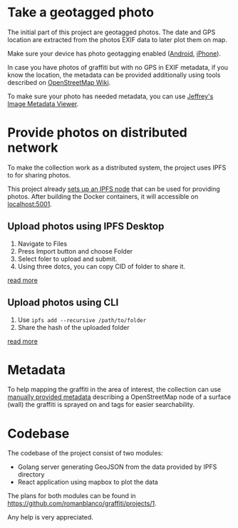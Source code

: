# Take a geotagged photo

The initial part of this project are geotagged photos. The date and GPS location are extracted from the photos EXIF data to later plot them on map.

Make sure your device has photo geotagging enabled ([Android](https://support.apple.com/guide/iphone/control-the-location-information-you-share-iph3dd5f9be/14.0/ios/14.0), [iPhone](https://support.apple.com/guide/iphone/control-the-location-information-you-share-iph3dd5f9be/14.0/ios/14.0)).

In case you have photos of graffiti but with no GPS in EXIF metadata, if you know the location, the metadata can be provided additionally using tools described on [OpenStreetMap Wiki](https://wiki.openstreetmap.org/wiki/Geotagging_Source_Photos#Geotagging_photos_from_a_GPS_tracklog).

To make sure your photo has needed metadata, you can use [Jeffrey's Image Metadata Viewer](http://exif.regex.info/exif.cgi).

# Provide photos on distributed network

To make the collection work as a distributed system, the project uses IPFS to for sharing photos.

This project already [sets up an IPFS node](https://github.com/romanblanco/graffiti/blob/master/docker-compose.yml#L12) that can be used for providing photos.
After building the Docker containers, it will accessible on [localhost:5001](http://127.0.0.1:5001/webui).

## Upload photos using IPFS Desktop

1. Navigate to Files
2. Press Import button and choose Folder
3. Select foler to upload and submit.
4. Using three dotcs, you can copy CID of folder to share it.

[read more](https://github.com/ipfs/ipfs-desktop/#quickly-import-files-folders-and-screenshots-to-ipfs)

## Upload photos using CLI

1. Use `ipfs add --recursive /path/to/folder`
2. Share the hash of the uploaded folder

[read more](https://docs.ipfs.io/reference/cli/#ipfs-add)

# Metadata

To help mapping the graffiti in the area of interest, the collection can use [manually provided metadata](https://github.com/romanblanco/graffiti/blob/master/collection/metadata.yaml) describing a OpenStreetMap node of a surface (wall) the graffiti is sprayed on and tags for easier searchability.

# Codebase

The codebase of the project consist of two modules:

- Golang server generating GeoJSON from the data provided by IPFS directory
- React application using mapbox to plot the data

The plans for both modules can be found in https://github.com/romanblanco/graffiti/projects/1.

Any help is very appreciated.
